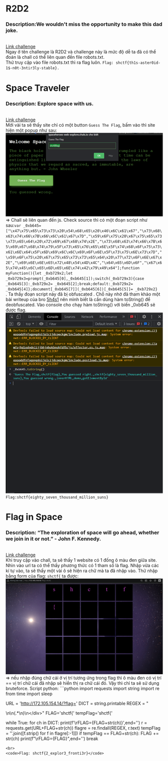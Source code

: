 # R2D2

<h3>Description:We wouldn't miss the opportunity to make this dad joke.</h3><br>
<a href="https://spaceheroes-web-r2d2.chals.io">Link challenge</a><br>
Ngay ở tên challenge là R2D2 và challenge này là mức độ dễ ta đã có thể đoán là chall có thể liên quan đến file robots.txt.<br>
Thử truy cập vào file robots.txt thì ra flag luôn.
<code>Flag: shctf{th1s-aster0id-1$-n0t-3ntir3ly-stable}.</code>

# Space Traveler
<h3>Description: Explore space with us.</h3><br>
<a href="https://spaceheroes-web-explore.chals.io/">Link challenge</a><br>
Mới vài ta sẽ thấy site chỉ có một button <code>Guess The Flag</code>, bấm vào thì site hiện một popup như sau:<br>
<img src="./img/space_traveler_1.png/"></img><br>
=> Chall sẽ liên quan đến js. Check source thì có một đoạn script như sau:<code>var _0xb645=["\x47\x75\x65\x73\x73\x20\x54\x68\x65\x20\x46\x6C\x61\x67","\x73\x68\x63\x74\x66\x7B\x66\x6C\x61\x67\x7D","\x59\x6F\x75\x20\x67\x75\x65\x73\x73\x65\x64\x20\x72\x69\x67\x68\x74\x2E","\x73\x68\x63\x74\x66\x7B\x65\x69\x67\x68\x74\x79\x5F\x73\x65\x76\x65\x6E\x5F\x74\x68\x6F\x75\x73\x61\x6E\x64\x5F\x6D\x69\x6C\x6C\x69\x6F\x6E\x5F\x73\x75\x6E\x73\x7D","\x59\x6F\x75\x20\x67\x75\x65\x73\x73\x65\x64\x20\x77\x72\x6F\x6E\x67\x2E","\x69\x6E\x6E\x65\x72\x48\x54\x4D\x4C","\x64\x65\x6D\x6F","\x67\x65\x74\x45\x6C\x65\x6D\x65\x6E\x74\x42\x79\x49\x64"];function myFunction(){let _0xb729x2;let _0xb729x3=prompt(_0xb645[0],_0xb645[1]);switch(_0xb729x3){case _0xb645[3]:_0xb729x2= _0xb645[2];break;default:_0xb729x2= _0xb645[4]};document[_0xb645[7]](_0xb645[6])[_0xb645[5]]= _0xb729x2}
</code>. Ta thấy đoạn script này đã bị obfuscated . Chỗ này nhờ đã tham khảo một bài writeup của bro <a href="https://github.com/5h4s1">5h4s1</a> nên mình biết là cần dùng hàm toString() để deobfuscated. Vào console cho chạy hàm toString() với biến _0xb645 sẽ được flag.<br>
<img src="./img/space_traveler_2.png/"></img><br>
<code>Flag:shctf{eighty_seven_thousand_million_suns}</code><br>

# Flag in Space

<h3>Description: “The exploration of space will go ahead, whether we join in it or not.” - John F. Kennedy.</h3><br>
<a href="http://172.105.154.14/?flag=">Link challenge</a><br>
Khi truy cập vào chall, ta sẽ thấy 1 website có 1 đống ô màu đen giữa site. Nhìn vào url ta có thể thấy phương thức có 1 tham số là flag. Nhập vừa các kí tự vào, ta sẽ thấy một vài ô sẽ hiện ra chữ mà ta đã nhập vào. Thử nhập bằng form của flag: <Code>shctf{</Code> ta được:
<img src="./img/flag_in_the_space_1.png/"></img>
=> nếu nhập đúng chữ cái ở vị trí tương ứng trong flag thì ô màu đen có vị trí == vị trí chữ cái đã nhập sẽ hiển thị ra chữ cái đó.
Vậy thì chỉ ta sẽ sử dụng bruteforce.
Script python:
```python
import requests
import string
import re
from time import sleep

URL = 'http://172.105.154.14/?flag='
DICT = string.printable
REGEX = "<div>\n\n(.*\n)\n<\/div>"
FLAG='shctf{'
tempFlag='shctf{'

while True:
    for ch in DICT:
        print(f'\rFLAG={FLAG+str(ch)}',end='')
        r = requests.get(URL+FLAG+str(ch))
        flagre = re.findall(REGEX, r.text)
        tempFlag = ''.join([f.strip() for f in flagre[:-1]])
        if tempFlag == FLAG+str(ch):
            FLAG += str(ch)
            print(f"\rFLAG={FLAG}",end='')
            break
```
<br>
<code>Flag: shctf{2_explor3_fronti3r}</code>
